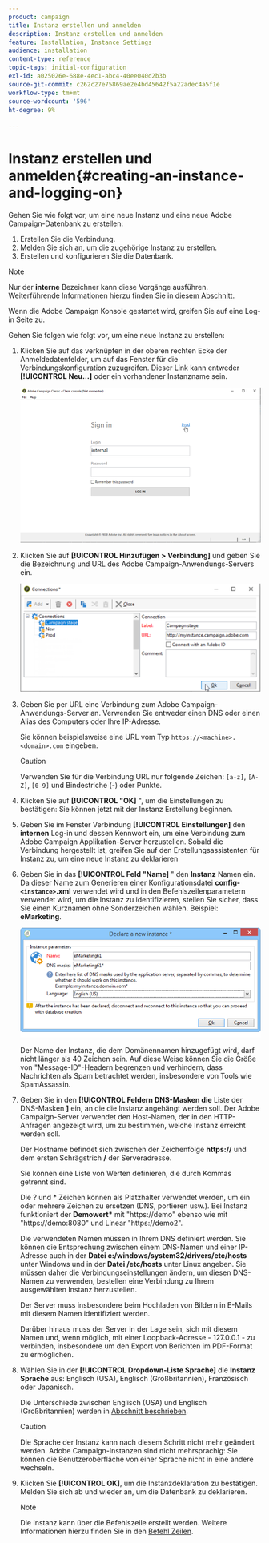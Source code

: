 ```yaml
---
product: campaign
title: Instanz erstellen und anmelden
description: Instanz erstellen und anmelden
feature: Installation, Instance Settings
audience: installation
content-type: reference
topic-tags: initial-configuration
exl-id: a025026e-688e-4ec1-abc4-40ee040d2b3b
source-git-commit: c262c27e75869ae2e4bd45642f5a22adec4a5f1e
workflow-type: tm+mt
source-wordcount: '596'
ht-degree: 9%

---
```


# Instanz erstellen und anmelden{#creating-an-instance-and-logging-on}



Gehen Sie wie folgt vor, um eine neue Instanz und eine neue Adobe Campaign-Datenbank zu erstellen:

1. Erstellen Sie die Verbindung.
1. Melden Sie sich an, um die zugehörige Instanz zu erstellen.
1. Erstellen und konfigurieren Sie die Datenbank.

>[!NOTE]
>
>Nur der **interne** Bezeichner kann diese Vorgänge ausführen. Weiterführende Informationen hierzu finden Sie in [diesem Abschnitt](../../installation/using/configuring-campaign-server.md#internal-identifier).

Wenn die Adobe Campaign Konsole gestartet wird, greifen Sie auf eine Log-in Seite zu.

Gehen Sie folgen wie folgt vor, um eine neue Instanz zu erstellen:

1. Klicken Sie auf das verknüpfen in der oberen rechten Ecke der Anmeldedatenfelder, um auf das Fenster für die Verbindungskonfiguration zuzugreifen. Dieser Link kann entweder **[!UICONTROL Neu…]** oder ein vorhandener Instanzname sein.

   ![](assets/s_ncs_install_define_connection_01.png)

1. Klicken Sie auf **[!UICONTROL Hinzufügen > Verbindung]** und geben Sie die Bezeichnung und URL des Adobe Campaign-Anwendungs-Servers ein.

   ![](assets/s_ncs_install_define_connection_02.png)

1. Geben Sie per URL eine Verbindung zum Adobe Campaign-Anwendungs-Server an. Verwenden Sie entweder einen DNS oder einen Alias des Computers oder Ihre IP-Adresse.

   Sie können beispielsweise eine URL vom Typ `https://<machine>.<domain>.com` eingeben.

   >[!CAUTION]
   >
   >Verwenden Sie für die Verbindung URL nur folgende Zeichen: `[a-z]`, `[A-Z]`, `[0-9]` und Bindestriche (-) oder Punkte.

1. Klicken Sie auf **[!UICONTROL &quot;OK]** &quot;, um die Einstellungen zu bestätigen: Sie können jetzt mit der Instanz Erstellung beginnen.
1. Geben Sie im Fenster Verbindung **[!UICONTROL Einstellungen]** den **internen** Log-in und dessen Kennwort ein, um eine Verbindung zum Adobe Campaign Applikation-Server herzustellen. Sobald die Verbindung hergestellt ist, greifen Sie auf den Erstellungsassistenten für Instanz zu, um eine neue Instanz zu deklarieren
1. Geben Sie in das **[!UICONTROL Feld &quot;Name]** &quot; den **Instanz** Namen ein. Da dieser Name zum Generieren einer Konfigurationsdatei **config-`<instance>`.xml** verwendet wird und in den Befehlszeilenparametern verwendet wird, um die Instanz zu identifizieren, stellen Sie sicher, dass Sie einen Kurznamen ohne Sonderzeichen wählen. Beispiel: **eMarketing**.

   ![](assets/s_ncs_install_create_instance.png)

   Der Name der Instanz, die dem Domänennamen hinzugefügt wird, darf nicht länger als 40 Zeichen sein. Auf diese Weise können Sie die Größe von &quot;Message-ID&quot;-Headern begrenzen und verhindern, dass Nachrichten als Spam betrachtet werden, insbesondere von Tools wie SpamAssassin.

1. Geben Sie in den **[!UICONTROL Feldern DNS-Masken die** Liste der DNS-Masken **]** ein, an die die Instanz angehängt werden soll. Der Adobe Campaign-Server verwendet den Host-Namen, der in den HTTP-Anfragen angezeigt wird, um zu bestimmen, welche Instanz erreicht werden soll.

   Der Hostname befindet sich zwischen der Zeichenfolge **https://** und dem ersten Schrägstrich **/** der Serveradresse.

   Sie können eine Liste von Werten definieren, die durch Kommas getrennt sind.

   Die ? und &#42; Zeichen können als Platzhalter verwendet werden, um ein oder mehrere Zeichen zu ersetzen (DNS, portieren usw.). Bei Instanz funktioniert der **Demowert&#42;** mit &quot;https://demo&quot; ebenso wie mit &quot;https://demo:8080&quot; und Linear &quot;https://demo2&quot;.

   Die verwendeten Namen müssen in Ihrem DNS definiert werden. Sie können die Entsprechung zwischen einem DNS-Namen und einer IP-Adresse auch in der **Datei c:/windows/system32/drivers/etc/hosts** unter Windows und in der **Datei /etc/hosts** unter Linux angeben. Sie müssen daher die Verbindungseinstellungen ändern, um diesen DNS-Namen zu verwenden, bestellen eine Verbindung zu Ihrem ausgewählten Instanz herzustellen.

   Der Server muss insbesondere beim Hochladen von Bildern in E-Mails mit diesem Namen identifiziert werden.

   Darüber hinaus muss der Server in der Lage sein, sich mit diesem Namen und, wenn möglich, mit einer Loopback-Adresse - 127.0.0.1 - zu verbinden, insbesondere um den Export von Berichten im PDF-Format zu ermöglichen.

1. Wählen Sie in der **[!UICONTROL Dropdown-Liste Sprache]** die **Instanz Sprache** aus: Englisch (USA), Englisch (Großbritannien), Französisch oder Japanisch.

   Die Unterschiede zwischen Englisch (USA) und Englisch (Großbritannien) werden in [ Abschnitt beschrieben](../../platform/using/adobe-campaign-workspace.md#date-and-time).

   >[!CAUTION]
   >
   >Die Sprache der Instanz kann nach diesem Schritt nicht mehr geändert werden. Adobe Campaign-Instanzen sind nicht mehrsprachig: Sie können die Benutzeroberfläche von einer Sprache nicht in eine andere wechseln.

1. Klicken Sie **[!UICONTROL OK]**, um die Instanzdeklaration zu bestätigen. Melden Sie sich ab und wieder an, um die Datenbank zu deklarieren.

   >[!NOTE]
   >
   >Die Instanz kann über die Befehlszeile erstellt werden. Weitere Informationen hierzu finden Sie in den [Befehl Zeilen](../../installation/using/command-lines.md).
